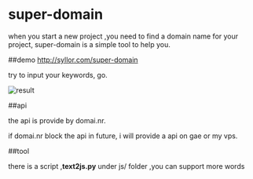 super-domain
===========

when you start a new project ,you need to find a domain name for your project, super-domain is a simple tool to help you.

##demo
http://syllor.com/super-domain

try to input your keywords, go.

![result](http://syllor.com/super-domain/img.png)

##api
 
the api is provide by domai.nr. 

if domai.nr block the api in future, i will provide a api on gae or my vps.

##tool

there is a script ,**text2js.py** under js/ folder ,you can support more words

